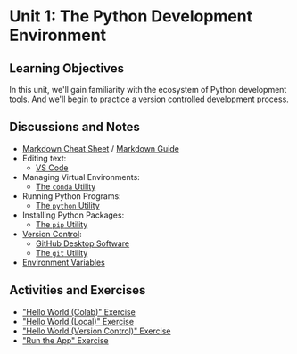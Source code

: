 # Unit 1: The Python Development Environment

## Learning Objectives

In this unit, we'll gain familiarity with the ecosystem of Python development tools. And we'll begin to practice a version controlled development process.

## Discussions and Notes

  + [Markdown Cheat Sheet](https://guides.github.com/pdfs/markdown-cheatsheet-online.pdf) / [Markdown Guide](https://www.markdownguide.org/basic-syntax/)
  + Editing text:
    + [VS Code](/notes/devtools/vs-code.md)
  + Managing Virtual Environments:
    + [The `conda` Utility](/notes/clis/conda.md)
  + Running Python Programs:
    + [The `python` Utility](/notes/clis/python.md)
  + Installing Python Packages:
    + [The `pip` Utility](/notes/clis/pip.md)
  + [Version Control](/notes/software/version-control.md):
    + [GitHub Desktop Software](/notes/devtools/github-desktop.md)
    + [The `git` Utility](/notes/clis/git.md)
  + [Environment Variables](/notes/environment-variables/README.md)

## Activities and Exercises

  + ["Hello World (Colab)" Exercise](/exercises/hello-world/colab.md)
  + ["Hello World (Local)" Exercise](/exercises/hello-world/local.md)
  + ["Hello World (Version Control)" Exercise](/exercises/hello-world/version-control.md)
  + ["Run the App" Exercise](/exercises/run-the-app/README.md)
